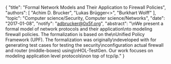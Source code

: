 {
    "title": "Formal Network Models and Their Application to Firewall Policies",
    "authors": [
        "Achim D. Brucker",
        "Lukas Brügger<>",
        "Burkhart Wolff"
    ],
    "topic": "Computer science/Security, Computer science/Networks",
    "date": "2017-01-08",
    "notify": "adbrucker@0x5f.org",
    "abstract": "\nWe present a formal model of network protocols and their application\nto modeling firewall policies. The formalization is based on the\nUnified Policy Framework (UPF). The formalization was originally\ndeveloped with for generating test cases for testing the security\nconfiguration actual firewall and router (middle-boxes) using\nHOL-TestGen. Our work focuses on modeling application level protocols\non top of tcp/ip."
}